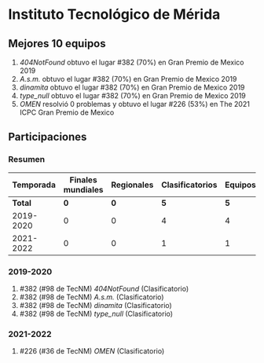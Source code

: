 ---
---

# Instituto Tecnológico de Mérida

## Mejores 10 equipos

1. _404NotFound_ obtuvo el lugar #382 (70%) en Gran Premio de Mexico 2019
1. _A.s.m._ obtuvo el lugar #382 (70%) en Gran Premio de Mexico 2019
1. _dinamita_ obtuvo el lugar #382 (70%) en Gran Premio de Mexico 2019
1. _type_null_ obtuvo el lugar #382 (70%) en Gran Premio de Mexico 2019
1. _OMEN_ resolvió 0 problemas y obtuvo el lugar #226 (53%) en The 2021 ICPC Gran Premio de Mexico

## Participaciones

### Resumen

| Temporada | Finales mundiales | Regionales | Clasificatorios | Equipos |
| --- | --- | --- | --- | --- |
| **Total** | **0** | **0** | **5** | **5** |
| 2019-2020 | 0 | 0 | 4 | 4 |
| 2021-2022 | 0 | 0 | 1 | 1 |

### 2019-2020

1. #382 (#98 de TecNM) _404NotFound_ (Clasificatorio)
1. #382 (#98 de TecNM) _A.s.m._ (Clasificatorio)
1. #382 (#98 de TecNM) _dinamita_ (Clasificatorio)
1. #382 (#98 de TecNM) _type_null_ (Clasificatorio)

### 2021-2022

1. #226 (#36 de TecNM) _OMEN_ (Clasificatorio)



